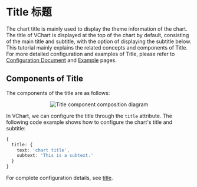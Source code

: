 # Title 标题

The chart title is mainly used to display the theme information of the chart. The title of VChart is displayed at the top of the chart by default, consisting of the main title and subtitle, with the option of displaying the subtitle below. This tutorial mainly explains the related concepts and components of Title. For more detailed configuration and examples of Title, please refer to [Configuration Document](../../../option) and [Example](../../../example) pages.

## Components of Title

The components of the title are as follows:

<div style="text-align: center;">
  <img src="https://lf9-dp-fe-cms-tos.byteorg.com/obj/bit-cloud/a2c7623458257d1562627090e.png" alt="Title component composition diagram">
</div>

In VChart, we can configure the title through the `title` attribute. The following code example shows how to configure the chart's title and subtitle:

```ts
{
  title: {
    text: 'chart title',
    subtext: 'This is a subtext.'
  }
}
```

For complete configuration details, see [title](../../../option/barChart#title).
